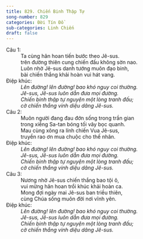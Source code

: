 ```yaml
---
title: 829. Chiến Binh Thập Tự
song-number: 829
categories: Đời Tín Đồ
sub-categories: Linh Chiến
draft: false
---
```

<dl><dt>Câu 1:</dt><dd data-verse="1">Ta cùng hân hoan tiến bước theo Jê-sus. <br/>trên đường thiên cung chiến đấu không sờn nao. <br/>Luôn nhờ Jê-sus danh tướng muôn đạo binh, <br/>bài chiến thắng khải hoàn vui hát vang. </dd><dt>Điệp khúc:</dt><dd data-chorus="1"><em>Lên đường! lên đường! bao khó nguy coi thường. <br/>Jê-sus, Jê-sus luôn dẫn đưa mọi đường. <br/>Chiến binh thập tự nguyện một lòng tranh đấu; <br/>cờ chiến thắng vinh diệu dâng Jê-sus. </em></dd><dt>Câu 2:</dt><dd data-verse="2">Muôn người đang đau đớn sống trong trần gian <br/>trong xiềng Sa-tan bóng tối vây bọc quanh. <br/>Mau cùng xông ra lính chiến Vua Jê-sus, <br/>truyền rao ơn mua chuộc cho thế nhân. </dd><dt>Điệp khúc:</dt><dd data-chorus="1"><em>Lên đường! lên đường! bao khó nguy coi thường. <br/>Jê-sus, Jê-sus luôn dẫn đưa mọi đường. <br/>Chiến binh thập tự nguyện một lòng tranh đấu; <br/>cờ chiến thắng vinh diệu dâng Jê-sus. </em></dd><dt>Câu 3:</dt><dd data-verse="3">Nương nhờ Jê-sus chiến thắng bao tội ô, <br/>vui mừng hân hoan trổi khúc khải hoàn ca. <br/>Mong đợi ngày mai Jê-sus ban triều thiên, <br/>cùng Chúa sống muôn đời nơi vĩnh yên. </dd><dt>Điệp khúc:</dt><dd data-chorus="1"><em>Lên đường! lên đường! bao khó nguy coi thường. <br/>Jê-sus, Jê-sus luôn dẫn đưa mọi đường. <br/>Chiến binh thập tự nguyện một lòng tranh đấu; <br/>cờ chiến thắng vinh diệu dâng Jê-sus. </em></dd></dl>